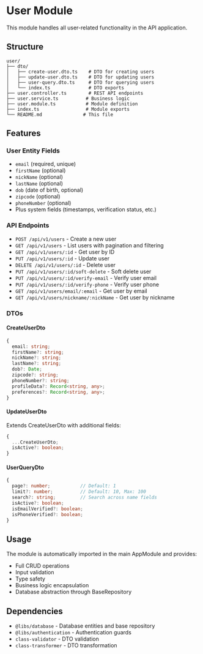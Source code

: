 # User Module

This module handles all user-related functionality in the API application.

## Structure

```
user/
├── dto/
│   ├── create-user.dto.ts    # DTO for creating users
│   ├── update-user.dto.ts    # DTO for updating users
│   ├── user-query.dto.ts     # DTO for querying users
│   └── index.ts              # DTO exports
├── user.controller.ts        # REST API endpoints
├── user.service.ts          # Business logic
├── user.module.ts           # Module definition
├── index.ts                 # Module exports
└── README.md               # This file
```

## Features

### User Entity Fields

- `email` (required, unique)
- `firstName` (optional)
- `nickName` (optional)
- `lastName` (optional)
- `dob` (date of birth, optional)
- `zipcode` (optional)
- `phoneNumber` (optional)
- Plus system fields (timestamps, verification status, etc.)

### API Endpoints

- `POST /api/v1/users` - Create a new user
- `GET /api/v1/users` - List users with pagination and filtering
- `GET /api/v1/users/:id` - Get user by ID
- `PUT /api/v1/users/:id` - Update user
- `DELETE /api/v1/users/:id` - Delete user
- `PUT /api/v1/users/:id/soft-delete` - Soft delete user
- `PUT /api/v1/users/:id/verify-email` - Verify user email
- `PUT /api/v1/users/:id/verify-phone` - Verify user phone
- `GET /api/v1/users/email/:email` - Get user by email
- `GET /api/v1/users/nickname/:nickName` - Get user by nickname

### DTOs

#### CreateUserDto

```typescript
{
  email: string;
  firstName?: string;
  nickName?: string;
  lastName?: string;
  dob?: Date;
  zipcode?: string;
  phoneNumber?: string;
  profileData?: Record<string, any>;
  preferences?: Record<string, any>;
}
```

#### UpdateUserDto

Extends CreateUserDto with additional fields:

```typescript
{
  ...CreateUserDto;
  isActive?: boolean;
}
```

#### UserQueryDto

```typescript
{
  page?: number;           // Default: 1
  limit?: number;          // Default: 10, Max: 100
  search?: string;         // Search across name fields
  isActive?: boolean;
  isEmailVerified?: boolean;
  isPhoneVerified?: boolean;
}
```

## Usage

The module is automatically imported in the main AppModule and provides:

- Full CRUD operations
- Input validation
- Type safety
- Business logic encapsulation
- Database abstraction through BaseRepository

## Dependencies

- `@libs/database` - Database entities and base repository
- `@libs/authentication` - Authentication guards
- `class-validator` - DTO validation
- `class-transformer` - DTO transformation
